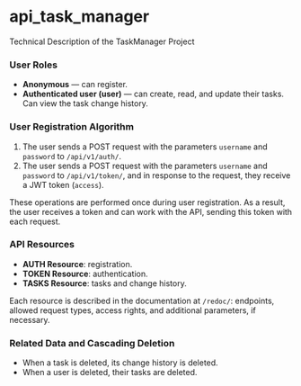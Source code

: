 # api_task_manager
Technical Description of the TaskManager Project

### User Roles

- **Anonymous** — can register.
- **Authenticated user (user)** — can create, read, and update their tasks. Can view the task change history.

### User Registration Algorithm
1. The user sends a POST request with the parameters `username` and `password` to `/api/v1/auth/`.
2. The user sends a POST request with the parameters `username` and `password` to `/api/v1/token/`, and in response to the request, they receive a JWT token (`access`).

These operations are performed once during user registration. As a result, the user receives a token and can work with the API, sending this token with each request.

### API Resources

- **AUTH Resource**: registration.
- **TOKEN Resource**: authentication.
- **TASKS Resource**: tasks and change history.

Each resource is described in the documentation at `/redoc/`: endpoints, allowed request types, access rights, and additional parameters, if necessary.

### Related Data and Cascading Deletion
- When a task is deleted, its change history is deleted.
- When a user is deleted, their tasks are deleted.
